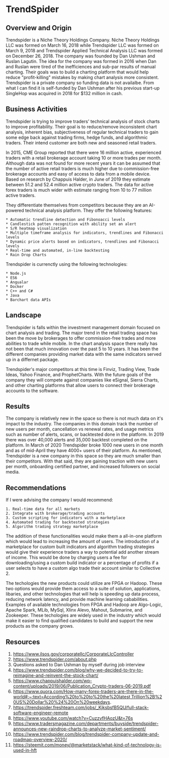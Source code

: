 # TrendSpider

## Overview and Origin
Trendspider is a Niche Theory Holdings Company.  Niche Theory Holdings LLC was formed on March 16, 2018 while Trendspider LLC was formed on March 9, 2018 and Trendspider Applied Technical Analysis LLC was formed on December 26, 2018.  The company was founded by Dan Ushman and Ruslan Lagutin. The idea for the company was formed in 2016 when Dan and Ruslan were tired of the inefficiences and sub-par results of manual charting.  Their goals was to build a charting platform that would help reduce "profit-killing" mistakes by making chart analysis more consistent. Trendspider is a private company so funding data is not availalbe.  From what I can find it is self-funded by Dan Ushman after his previous start-up SingleHop was acquired in 2018 for $132 million in cash.

## Business Activities
Trendspider is trying to improve traders' technical analysis of stock charts to improve profitability.  Their goal is to reduce/remove inconsistent chart analysis, inherent bias, subjectiveness of regular technical traders to gain some edge back against trading firms, hedge funds, and algorithmic traders.  Their intend customer are both new and seasoned retail traders. 

In 2015, CME Group reported that there were 16 million active, experienced traders with a retail brokerage account taking 10 or more trades per month. Although data was not found for more recent years it can be assumed that the number of active retail traders is much higher due to commission-free brokerage accounts and easy of access to data from a mobile device.  Based on research by Chappuis Halder, in June of 2019 they estimate between 51.2 and 52.4 million active crypto traders.  The data for active forex traders is much wider with estimate ranging from 10 to 77 million active traders. 

They differentiate themselves from competitors because they are an AI-powered technical analysis platform.  They offer the following features:

	* Automatic trendline detection and Fibonoacci levels
	* Candlestick patten recognition with ability set an alert
	* S/R heatmap visualization
	* Multiple timeframe analysis for indicators, trendlines and Fibonacci levels
	* Dynamic price alerts based on indicators, trendlines and Fibonacci levels
	* Real-time and automated, in-line backtesting
	* Rain Drop Charts

Trendspider is currenctly using the following technologies:

	* Node.js
	* ES6
	* Angualar
	* Docker
	* C++ and C#
	* Java
	* Barchart data APIs


## Landscape

Trendspider is falls within the investment management domain focused on chart analysis and trading. The major trend in the retail trading space has been the move by brokerages to offer commission-free trades and more abilities to trade while mobile. In the chart analysis space there really has not been that much innovation over the past 5 to 10 years.  It has been the different companies providing market data with the same indicators served up in a differnet package.

Trendspider's major competitors at this time is Finviz, Trading View, Trade Ideas, Yahoo Finance, and ProphetCharts.  With the future goals of the company they will compete against companies like eSignal, Sierra Charts, and other charting platforms that allow users to connect their brokerage accounts to the software.

## Results

The company is relatively new in the space so there is not much data on it's impact to the industry.  The companies in this domain track the number of new users per month, cancellation vs renewal rates, and usage metrics such as number of alerts, scans, or backtested done in the platform. In 2019 there was over 40,000 alerts and 35,000 backtest completed on the platform.  In March of 2020 Trendspider broke 1000 new users in one month and as of mid-April they have 4000+ users of their platform.  As mentioned, Trendspider is a new company in this space so they are much smaller than their competitors.  With that said, they are gaining traction with new users per month, onboarding certified partner, and increased followers on social media.   

## Recommendations

If I were advising the company I would recommend:

	1. Real-time data for all markets
	2. Integrate with brokerage/trading accounts
	3. Custom scripting for indicators with a marketplace
	4. Automated trading for backtested strategies
	5. Algorithm trading strategy marketplace

The addition of these functionalities would make them a all-in-one platform which would lead to increasing the amount of users.  The introduction of a marketplace for custom built indicators and algorithm trading strategies would give their experience traders a way to potential add another stream of income.  This would be done by charging users a fee for downloading/using a custom build indicator or a percentage of profits if a user selects to have a custom algo trade their account similar to Collective 2. 

The techologies the new products could utilize are FPGA or Hadoop.  These two options would provide them access to a suite of solution, applications, libaries, and other technologies that will help is speeding up data process, reducing network latency, and provide machine learning cababilities.  Examples of available technologies from FPGA and Hadoop are Algo-Logic, Apache Spark, MLib, MySql, Xlinx Alevo, Mahout, Submarine, and Zookeeper.  These techologies are widely used in the industry which would make it easier to find qualified candidates to build and support the new products as the company grows.


## Resources
1. https://www.ilsos.gov/corporatellc/CorporateLlcController
2. https://www.trendspider.com/about.php
3. Questions asked to Dan Ushman by myself during job interview
4. https://www.trendspider.com/blog/why-we-decided-to-try-to-reimagine-and-reinvent-the-stock-chart/
5. https://www.chappuishalder.com/wp-content/uploads/2019/06/Publication_Crypto-traders-06-2019.pdf
6. https://www.quora.com/How-many-forex-traders-are-there-in-the-world#:~:text=According%20to%20to%20the%20latest,Trillion%2B%20US%20Dollar%20%24%20On%20weekdays.
7. https://trendspider.freshteam.com/jobs/_KjksbsfB5QU/full-stack-software-engineer-remote
8. https://www.youtube.com/watch?v=CuzzvfHAozU&t=76s
9. https://www.tradersmagazine.com/departments/buyside/trendspider-announces-new-raindrop-charts-to-analyze-market-sentiment/
10. https://www.trendspider.com/blog/trendspider-company-update-and-roadmap-overview-2020/
11. https://steemit.com/money/@marketstack/what-kind-of-technology-is-used-in-hft
